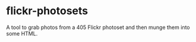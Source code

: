 flickr-photosets
================

A tool to grab photos from a 405 Flickr photoset and then munge them into some HTML.
